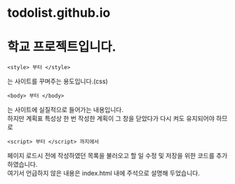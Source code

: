 # todolist.github.io 
# 학교 프로젝트입니다.
```
<style> 부터 </style> 
```
는 사이트를 꾸며주는 용도입니다.(css)
```
<body> 부터 </body>
```
는 사이트에 실질적으로 들어가는 내용입니다.   
하지만 계획표 특성상 한 번 작성한 계획이 그 창을 닫았다가 다시 켜도 유지되어야 하므로 
```
<script> 부터 </script> 까지에서
```
 페이지 로드시 전에 작성하였던 목록을 불러오고 할 일 수정 및 저장을 위한 코드를 추가하였습니다.   
여기서 언급하지 않은 내용은 index.html 내에 주석으로 설명해 두었습니다.
